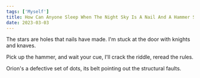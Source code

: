 ```yaml
---
tags: ['Myself']
title: How Can Anyone Sleep When The Night Sky Is A Nail And A Hammer Shy Of Pouring Down On Us?
date: 2023-03-03
---
```


The stars are holes
that nails have made.
I'm stuck at the door
with knights and knaves.

Pick up the hammer,
and wait your cue,
I'll crack the riddle,
reread the rules.

Orion's a defective set of dots,
its belt pointing out
the structural faults.
